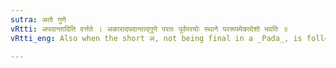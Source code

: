 ```yaml
---
sutra: अतो गुणे
vRtti: अपदान्तादिति वर्त्तते । अकारादपदान्ताद्गुणे परतः पूर्वपरयोः स्थाने पररूपमेकादेशो भवति ॥
vRtti_eng: Also when the short अ, not being final in a _Pada_, is followed by a _Guna_ letter, then in the room of both the precedent and the subsequent-the single substitute is the form of the subsequent i. e. the _Guna_.

---
```

